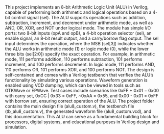 This project implements an 8-bit Arithmetic Logic Unit (ALU) in Verilog, capable of performing both arithmetic and logical operations based on a 4-bit control signal (sel). The ALU supports operations such as addition, subtraction, increment, and decrement under arithmetic mode, as well as AND, OR, XOR, and NOT under logical mode. The module has simple I/O ports: two 8-bit inputs (opA and opB), a 4-bit operation selector (sel), an enable signal, an 8-bit result output, and a carry/borrow flag output. The sel input determines the operation, where the MSB (sel[3]) indicates whether the ALU works in arithmetic mode (1) or logic mode (0), while the lower three bits (sel[2:0]) specify the exact operation. For example, in arithmetic mode, 111 performs addition, 110 performs subtraction, 101 performs increment, and 100 performs decrement. In logic mode, 111 performs AND, 110 performs OR, 101 performs XOR, and 100 performs NOT. The design is self-contained and comes with a Verilog testbench that verifies the ALU’s functionality by simulating various operations. Waveform generation is enabled using VCD dumping, which can be viewed in tools such as GTKWave or EPWave. Test cases include scenarios like 0xFF + 0x01 = 0x00 with carry set, 0xCC | 0x33 = 0xFF, ~0xAA = 0x55, and 0x00 - 0x01 = 0xFF with borrow set, ensuring correct operation of the ALU. The project folder contains the main design file (alu8_custom.v), the testbench file (tb_alu8_custom.v), the generated waveform file (alu8_custom.vcd), and this documentation. This ALU can serve as a fundamental building block for processors, digital systems, and educational purposes in Verilog design and simulation.
